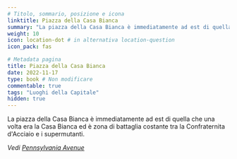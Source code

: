 ```yaml
---
# Titolo, sommario, posizione e icona
linktitle: Piazza della Casa Bianca
summary: "La piazza della Casa Bianca è immediatamente ad est di quella che una volta era la Casa Bianca ed è zona di battaglia costante tra la Confraternita d'Acciaio e i supermutanti."
weight: 10
icon: location-dot # in alternativa location-question
icon_pack: fas

# Metadata pagina
title: Piazza della Casa Bianca
date: 2022-11-17
type: book # Non modificare
commentable: true
tags: "Luoghi della Capitale"
hidden: true
---
```



La piazza della Casa Bianca è immediatamente ad est di quella che una volta era la Casa Bianca ed è zona di battaglia costante tra la Confraternita d'Acciaio e i supermutanti.

*Vedi [Pennsylvania Avenue](../pennsylvania-avenue)*